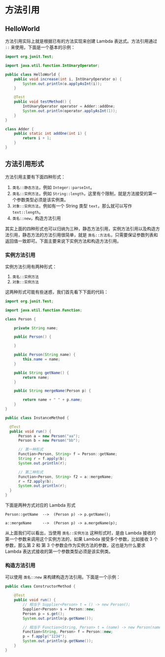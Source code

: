 # 方法引用

<!-- toc -->
## HelloWorld
方法引用实际上就是根据已有的方法实现来创建 Lambda 表达式。方法引用通过 `::` 来使用，下面是一个基本的示例：
```java
import org.junit.Test;

import java.util.function.IntUnaryOperator;

public class HelloWorld {
    public void increase(int i, IntUnaryOperator o) {
        System.out.println(o.applyAsInt(i));
    }

    @Test
    public void testMethod() {
        IntUnaryOperator operator = Adder::addOne;
        System.out.println(operator.applyAsInt(1));
    }
}

class Adder {
    public static int addOne(int i) {
        return i + 1;
    }
}
```

## 方法引用形式
方法引用主要有下面四种形式：
1. `类名::静态方法`，例如 `Integer::parseInt`。
2. `类名::实例方法`，例如 `String::length`，这里有个限制，就是方法接受的第一个参数类型必须是该实例类。
3. `对象::实例方法`，例如有一个 String 类型 `text`，那么就可以写作 `text::length`。
4. `类名::new`，构造方法引用

其实上面的四种形式也可以归纳为三种，静态方法引用，实例方法引用以及构造方法引用，静态方法的方法引用很简单，就是 `类名::方法名`，只需要保证参数列表和返回值一致即可。下面主要来说下实例方法和构造方法引用。

### 实例方法引用
实例方法引用有两种形式：
1. `类名::实例方法`
2. `对象::实例方法`

这两种形式可能有些迷惑，我们首先看下下面的代码：
```java
import org.junit.Test;

import java.util.function.Function;

class Person {

    private String name;

    public Person() {

    }

    public Person(String name) {
        this.name = name;
    }

    public String getName() {
        return name;
    }

    public String mergeName(Person p) {

        return name + " " + p.name;
    }
}

public class InstanceMethod {

  @Test
  public void run() {
      Person a = new Person("aa");
      Person b = new Person("bb");

      // 第一种形式
      Function<Person, String> f = Person::getName;
      String r = f.apply(b);
      System.out.println(r);

      // 第二种形式
      Function<Person, String> f2 = a::mergeName;
      r = f2.apply(b);
      System.out.println(r);
  }
}
```
下面是两种方式对应的 Lambda 形式
```
Person::getName  -->  (Person p) -> p.getName();

a::mergeName     -->  (Person p) -> a.mergeName(p);
```
从上面我们可以看出，当使用 `类名::实例方法` 这种形式时，是由 Lambda 接收的第一个参数来调用这个实例方法的，如果 Lambda 接受多个参数，比如接收 3 个参数，那么第 2 和 第 3 个参数会作为实例方法的参数，这也是为什么要求 Lambda 表达式接收的第一个参数类型必须是该实例类。

### 构造方法引用
可以使用 `类名::new` 来构建构造方法引用。下面是一个示例：
```java
public class ConstructorMethod {

    @Test
    public void run() {
        // 相当于 Supplier<Person> t = () -> new Person();
        Supplier<Person> s = Person::new;
        Person p = s.get();
        System.out.println(p.getName());

        // 相当于 Function<String, Person> t = (name) -> new Person(name);
        Function<String, Person> f = Person::new;
        p = f.apply("1234");
        System.out.println(p.getName());
    }
}
```
